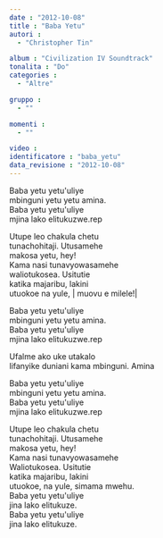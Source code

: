 ```yaml
---
date : "2012-10-08"
title : "Baba Yetu"
autori : 
  - "Christopher Tin"

album : "Civilization IV Soundtrack"
tonalita : "Do"
categories : 
  - "Altre"

gruppo : 
  - ""

momenti : 
  - ""

video : 
identificatore : "baba_yetu"
data_revisione : "2012-10-08"
---
```

  
  
Baba yetu yetu'uliye   
mbinguni yetu yetu amina.  
Baba yetu yetu'uliye   
mjina lako elitukuzwe.rep  
  
  
 Utupe leo chakula chetu   
 tunachohitaji. Utusamehe   
 makosa yetu, hey!   
 Kama nasi tunavyowasamehe   
waliotukosea. Usitutie   
 katika majaribu, lakini   
 utuokoe na yule, | muovu e milele!|  
  
  
Baba yetu yetu'uliye   
mbinguni yetu yetu amina.  
Baba yetu yetu'uliye   
mjina lako elitukuzwe.rep  
  
  
  
  
  
Ufalme ako uke utakalo   
lifanyike duniani kama mbinguni. Amina  
  
  
  
Baba yetu yetu'uliye   
mbinguni yetu yetu amina.  
Baba yetu yetu'uliye   
mjina lako elitukuzwe.rep  
  
  
 Utupe leo chakula chetu   
 tunachohitaji. Utusamehe   
 makosa yetu, hey!   
 Kama nasi tunavyowasamehe   
Waliotukosea. Usitutie    
 katika majaribu, lakini   
 utuokoe, na yule, simama mwehu.  
Baba yetu yetu'uliye   
jina lako elitukuze.  
Baba yetu yetu'uliye   
jina lako elitukuze.   
  

